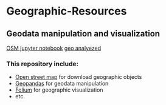 # Geographic-Resources
## Geodata manipulation and visualization

[OSM jupyter notebook]()
[geo analyezed](https://nbviewer.jupyter.org/github/morkertis/Geographic-Resources/blob/master/geo_analyze.ipynb)

### This repository include:
- [Open street map](https://nominatim.org/release-docs/develop/) for download geographic objects
- [Geopandas](https://geopandas.org/) for geodata manipulation
- [Folium](https://python-visualization.github.io/folium/#) for geographic visualization
- etc.
